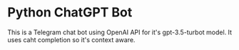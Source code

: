 # Python ChatGPT Bot

This is a Telegram chat bot using OpenAI API for it's gpt-3.5-turbot model. It uses caht completion so it's context aware.
